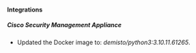 #### Integrations
##### Cisco Security Management Appliance
- Updated the Docker image to: *demisto/python3:3.10.11.61265*.
